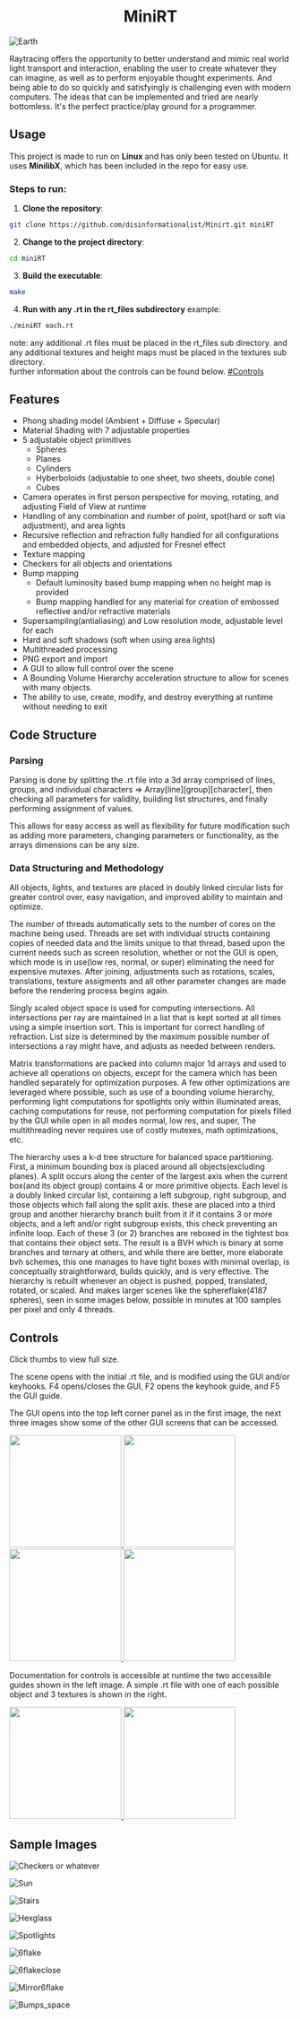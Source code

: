<h1 align="center">MiniRT</h1>

![Earth](readme_imgs/earth.png)

Raytracing offers the opportunity to better understand and mimic real world light transport and interaction, 
enabling the user to create whatever they can imagine, as well as to perform enjoyable thought experiments. 
And being able to do so quickly and satisfyingly is challenging even with modern computers. The ideas that can
be implemented and tried are nearly bottomless. It's the perfect practice/play ground for a programmer.

## Usage

This project is made to run on **Linux** and has only been tested on Ubuntu. It uses **MinilibX**, which has been included in the repo for easy use. 

### Steps to run:

1. **Clone the repository**:
```bash
git clone https://github.com/disinformationalist/Minirt.git miniRT
```

2. **Change to the project directory**:
```bash
cd miniRT
```
3. **Build the executable**:
```bash
make
```
4. **Run with any .rt in the rt_files subdirectory**
example:

```bash
./miniRT each.rt
```
note: any additional .rt files must be placed in the rt_files sub directory.
and any additional textures and height maps must be placed in the textures sub directory.
<br>
further information about the controls can be found below. [#Controls](#controls)

## Features
- Phong shading model (Ambient + Diffuse + Specular)
- Material Shading with 7 adjustable properties
- 5 adjustable object primitives
	- Spheres
	- Planes
	- Cylinders
	- Hyberboloids (adjustable to one sheet, two sheets, double cone)
	- Cubes
- Camera operates in first person perspective for moving, rotating, and adjusting Field of View at runtime
- Handling of any combination and number of point, spot(hard or soft via adjustment), and area lights
- Recursive reflection and refraction fully handled for all configurations and embedded objects, and adjusted for Fresnel effect
- Texture mapping
- Checkers for all objects and orientations
- Bump mapping
	- Default luminosity based bump mapping when no height map is provided
	- Bump mapping handled for any material for creation of embossed reflective and/or refractive materials
- Supersampling(antialiasing) and Low resolution mode, adjustable level for each
- Hard and soft shadows (soft when using area lights)
- Multithreaded processing
- PNG export and import
- A GUI to allow full control over the scene
- A Bounding Volume Hierarchy acceleration structure to allow for scenes with many objects.
- The ability to use, create, modify, and destroy everything at runtime without needing to exit

## Code Structure

### Parsing

Parsing is done by splitting the .rt file into a 3d array comprised of lines, groups, and individual characters 
=> Array[line][group][character], then checking all parameters for validity, building list structures, 
and finally performing assignment of values.

This allows for easy access as well as flexibility for future modification such as adding more parameters,
changing parameters or functionality, as the arrays dimensions can be any size.

### Data Structuring and Methodology

All objects, lights, and textures are placed in doubly linked circular lists for greater control over, easy navigation, 
and improved ability to maintain and optimize.

The number of threads automatically sets to the number of cores on the machine being used. 
Threads are set with individual structs containing copies of needed data and the limits unique to that thread, 
based upon the current needs such as screen resolution, whether or not the GUI is open, which mode is in 
use(low res, normal, or super) eliminating the need for expensive mutexes. After joining, adjustments 
such as rotations, scales, translations, texture assigments and all other parameter changes are made before 
the rendering process begins again.

Singly scaled object space is used for computing intersections. All intersections per ray are maintained in a list
that is kept sorted at all times using a simple insertion sort. This is important for correct handling of refraction.
List size is determined by the maximum possible number of intersections a ray might have, and adjusts as needed between renders.

Matrix transformations are packed into column major 1d arrays and used to achieve all operations on objects, except for the camera
which has been handled separately for optimization purposes. A few other optimizations are leveraged where possible, such as use of a
bounding volume hierarchy, performing light computations for spotlights only within illuminated areas, caching computations for reuse, 
not performing computation for pixels filled by the GUI while open in all modes normal, low res, and super, The multithreading never 
requires use of costly mutexes, math optimizations, etc.

The hierarchy uses a k-d tree structure for balanced space partitioning. First, a minimum bounding box is placed 
around all objects(excluding planes). A split occurs along the center of the largest axis
when the current box(and its object group) contains 4 or more primitive objects. Each level is a doubly linked circular list,
containing a left subgroup, right subgroup, and those objects which fall along the split axis. 
these are placed into a third group and another hierarchy branch built from it if it contains 3 or more objects, 
and a left and/or right subgroup exists, this check preventing an infinite loop.
Each of these 3 (or 2) branches are reboxed in the tightest box that contains their object sets.
The result is a BVH which is binary at some branches and ternary at others, and while there are better, more elaborate
bvh schemes, this one manages to have tight boxes with minimal overlap, is conceptually straightforward, builds quickly, 
and is very effective. The hierarchy is rebuilt whenever an object is pushed, popped, translated, rotated, or scaled.
And makes larger scenes like the sphereflake(4187 spheres), seen in some images below, possible in minutes at 
100 samples per pixel and only 4 threads.

## Controls

Click thumbs to view full size.

The scene opens with the initial .rt file, and is modified using the GUI and/or keyhooks.
F4 opens/closes the GUI, F2 opens the keyhook guide, and F5 the GUI guide.

The GUI opens into the top left corner panel as in the first image, the next three images show some of the other GUI screens that can be accessed.


<a href="readme_imgs/custom.png">
  <img src="readme_imgs/custom.png" width="200px"/>
</a>
<a href="readme_imgs/rmcons.png">
  <img src="readme_imgs/rmcons.png" width="200px"/>
</a>
<a href="readme_imgs/rmdials.png">
  <img src="readme_imgs/rmdials.png" width="200px"/>
</a>
<a href="readme_imgs/rmcons2.png">
  <img src="readme_imgs/rmcons2.png" width="200px"/>
</a>

<br>

Documentation for controls is accessible at runtime the two accessible guides shown in the left image.
A simple .rt file with one of each possible object and 3 textures is shown in the right.

<a href="readme_imgs/guides.png">
  <img src="readme_imgs/guides.png" width="200px"/>
</a>
<a href="readme_imgs/rt.png">
  <img src="readme_imgs/rt.png" width="200px"/>
</a>


## Sample Images

![Checkers or whatever](readme_imgs/checkers.png)

![Sun](readme_imgs/sun_room.png)

![Stairs](readme_imgs/stairs.png)

![Hexglass](readme_imgs/hexglass.png)

![Spotlights](readme_imgs/spotlights.png)

![6flake](readme_imgs/cop_flake6.png)

![6flakeclose](readme_imgs/cop_flake6_2.png)

![Mirror6flake](readme_imgs/sil_flake6_2.png)

![Bumps_space](readme_imgs/bumps_space.png)

